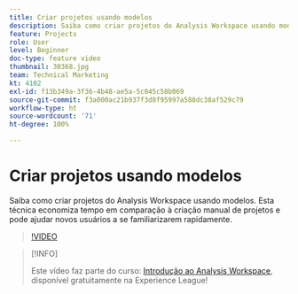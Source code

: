 ```yaml
---
title: Criar projetos usando modelos
description: Saiba como criar projetos do Analysis Workspace usando modelos
feature: Projects
role: User
level: Beginner
doc-type: feature video
thumbnail: 30368.jpg
team: Technical Marketing
kt: 4102
exl-id: f13b349a-3f36-4b48-ae5a-5c045c58b069
source-git-commit: f3a000ac21b937f3d8f95997a588dc38af529c79
workflow-type: ht
source-wordcount: '71'
ht-degree: 100%

---
```


# Criar projetos usando modelos

Saiba como criar projetos do Analysis Workspace usando modelos. Esta técnica economiza tempo em comparação à criação manual de projetos e pode ajudar novos usuários a se familiarizarem rapidamente.

>[!VIDEO](https://video.tv.adobe.com/v/30368/?quality=12)

>[!INFO]
>
> Este vídeo faz parte do curso: [Introdução ao Analysis Workspace](https://experienceleague.adobe.com/?recommended=Analytics-U-1-2020.1.workspace&amp;lang=pt-BR), disponível gratuitamente na Experience League!